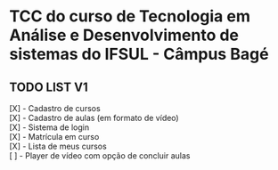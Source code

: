 # TCC do curso de Tecnologia em Análise e Desenvolvimento de sistemas do IFSUL - Câmpus Bagé

## TODO LIST V1

[X] - Cadastro de cursos \
[X] - Cadastro de aulas (em formato de vídeo) \
[X] - Sistema de login \
[X] - Matrícula em curso \
[X] - Lista de meus cursos \
[ ] - Player de vídeo com opção de concluir aulas
